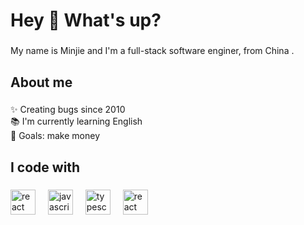 <h1 align="left">Hey 👋 What's up?</h1>

###

<p align="left">My name is Minjie and I'm a full-stack software enginer, from China .</p>

###

<h2 align="left">About me</h2>

###

<p align="left">✨ Creating bugs since 2010<br>📚 I'm currently learning English<br>🎯 Goals: make money


###

<h2 align="left">I code with</h2>

###

<div align="left">
  <img src="https://cdn.jsdelivr.net/gh/devicons/devicon/icons/csharp/csharp-original.svg" height="40" alt="react logo"  />
  <img width="12" />
  <img src="https://cdn.jsdelivr.net/gh/devicons/devicon/icons/javascript/javascript-original.svg" height="40" alt="javascript logo"  />
  <img width="12" />
  <img src="https://cdn.jsdelivr.net/gh/devicons/devicon/icons/typescript/typescript-original.svg" height="40" alt="typescript logo"  />
  <img width="12" />
  <img src="https://cdn.jsdelivr.net/gh/devicons/devicon/icons/java/java-original.svg" height="40" alt="react logo"  />
  <img width="12" />
</div>


###
